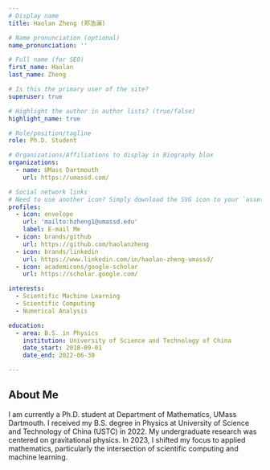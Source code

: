 ```yaml
---
# Display name
title: Haolan Zheng (郑浩澜)

# Name pronunciation (optional)
name_pronunciation: ''

# Full name (for SEO)
first_name: Haolan
last_name: Zheng

# Is this the primary user of the site?
superuser: true

# Highlight the author in author lists? (true/false)
highlight_name: true

# Role/position/tagline
role: Ph.D. Student

# Organizations/Affiliations to display in Biography blox
organizations:
  - name: UMass Dartmouth
    url: https://umassd.com/

# Social network links
# Need to use another icon? Simply download the SVG icon to your `assets/media/icons/` folder.
profiles:
  - icon: envelope
    url: 'mailto:hzheng1@umassd.edu'
    label: E-mail Me
  - icon: brands/github
    url: https://github.com/haolanzheng
  - icon: brands/linkedin
    url: https://www.linkedin.com/in/haolan-zheng-umassd/
  - icon: academicons/google-scholar
    url: https://scholar.google.com/

interests:
  - Scientific Machine Learning
  - Scientific Computing
  - Numerical Analysis

education:
  - area: B.S. in Physics
    institution: University of Science and Technology of China
    date_start: 2018-09-01
    date_end: 2022-06-30

---
```


## About Me

I am currently a Ph.D. student at Department of Mathematics, UMass Dartmouth. I received my B.S. degree in Physics at University of Science and Technology of China (USTC) in 2022. My undergraduate research was centered on gravitational physics. In 2023, I shifted my focus to applied mathematics, particularly the intersection of scientific computing and machine learning.
